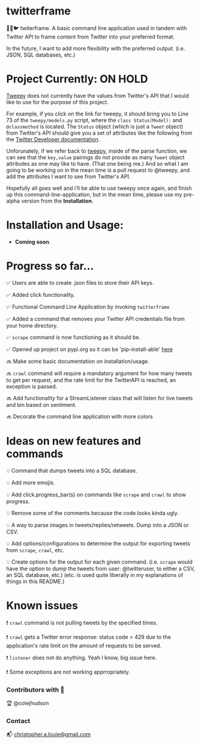 # twitterframe

🥚🔜🐦 twiterframe. A basic command line application used in tandem with Twitter API to frame content from Twitter into your preferred format.

In the future, I want to add more flexibility with the preferred output. (i.e. JSON, SQL databases, etc.)

# Project Currently: **ON HOLD**

[Tweepy](https://github.com/tweepy/tweepy/blob/e6616fed65e75bbb93633290eadd5940c41772e7/tweepy/models.py#L73) does not currently have the values from Twitter's API that I would like to use for the purpose of this project.

For example, if you click on the link for tweepy, it should bring you to Line 73 of the ```tweepy/models.py``` script, where the ```class Status(Model):```  and ```@classmethod``` is located. The ```Status``` object (which is just a ```Tweet``` object) from Twitter's API should give you a set of attributes like the following from the [Twitter Developer documentation](https://developer.twitter.com/en/docs/tweets/data-dictionary/overview/tweet-object).

Unforunately, if we refer back to [tweepy](https://github.com/tweepy/tweepy/blob/e6616fed65e75bbb93633290eadd5940c41772e7/tweepy/models.py#L73), inside of the parse function, we can see that the ```key,value``` pairings do not provide as many ```Tweet``` object attributes as one may like to have. (That one being me.) And so what I am going to be working on in the mean time is a pull request to @tweepy, and add the attributes I want to see from Twitter's API. 

Hopefully all goes well and i'll be able to use tweepy once again, and finish up this command-line-application, but in the mean time, please use my pre-alpha version from the **Installation**.

# Installation and Usage:

- **Coming soon**.

# Progress so far...

✅ Users are able to create .json files to store their API keys.

✅ Added click functionality.

✅ Functional Command Line Application by invoking ```twitterframe```

✅ Added a command that removes your Twitter API credentials file from your home directory.

✅ ```scrape``` command is now functioning as it should be.

✅ Opened up project on pypi.org so it can be 'pip-install-able' [here](https://pypi.org/project/twitterframe/)

🔜 Make some basic documentation on installation/usage.

🔜 ```crawl``` command will require a mandatory argument for how many tweets to get per request, and the rate limit for the TwitterAPI is reached, an exception is passed.

🔜 Add functionality for a StreamListener class that will listen for live tweets and bin based on sentiment.

🔜 Decorate the command line application with more colors


# Ideas on new features and commands

💡 Command that dumps tweets into a SQL database.

💡 Add more emojis.

💡 Add click.progress_bar(s) on commands like ```scrape``` and ```crawl``` to show progress.

💡 Remove some of the comments because the code looks kinda ugly.

💡 A way to parse images in tweets/replies/retweets. Dump into a JSON or CSV.

💡 Add options/configurations to determine the output for exporting tweets from ```scrape```,
```crawl```, etc.

💡 Create options for the output for each given command. (i.e. ```scrape``` would have the option to dump the tweets from user: @twitteruser, to either a CSV, an SQL database, etc.) (etc. is used quite liberally in my explanations of things in this README.)


# Known issues

❗️ ```crawl``` command is not pulling tweets by the specified times.

❗️ ```crawl``` gets a Twitter error response: status code = 429 due to the application's rate limit on the amount of requests to be served.

❗️ ```listener``` does not do anything. Yeah I know, big issue here.

❗️ Some exceptions are not working apprropriately.

### Contributors with 💚

🏆 @colejhudson

### Contact

📬 christopher.a.louie@gmail.com


